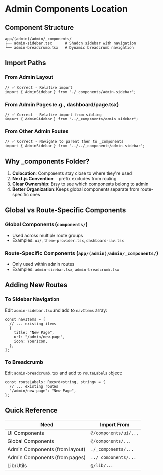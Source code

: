# Admin Components Location

## Component Structure

```
app/(admin)/admin/_components/
├── admin-sidebar.tsx      # Shadcn sidebar with navigation
└── admin-breadcrumb.tsx   # Dynamic breadcrumb navigation
```

## Import Paths

### From Admin Layout
```tsx
// ✅ Correct - Relative import
import { AdminSidebar } from "./_components/admin-sidebar";
```

### From Admin Pages (e.g., dashboard/page.tsx)
```tsx
// ✅ Correct - Relative import from sibling
import { AdminSidebar } from "../_components/admin-sidebar";
```

### From Other Admin Routes
```tsx
// ✅ Correct - Navigate to parent then to _components
import { AdminSidebar } from "../../_components/admin-sidebar";
```

## Why _components Folder?

1. **Colocation**: Components stay close to where they're used
2. **Next.js Convention**: `_` prefix excludes from routing
3. **Clear Ownership**: Easy to see which components belong to admin
4. **Better Organization**: Keeps global components separate from route-specific ones

## Global vs Route-Specific Components

### Global Components (`components/`)
- Used across multiple route groups
- Examples: `ui/`, `theme-provider.tsx`, `dashboard-nav.tsx`

### Route-Specific Components (`app/(admin)/admin/_components/`)
- Only used within admin routes
- Examples: `admin-sidebar.tsx`, `admin-breadcrumb.tsx`

## Adding New Routes

### To Sidebar Navigation
Edit `admin-sidebar.tsx` and add to `navItems` array:
```tsx
const navItems = [
  // ... existing items
  {
    title: "New Page",
    url: "/admin/new-page",
    icon: YourIcon,
  },
];
```

### To Breadcrumb
Edit `admin-breadcrumb.tsx` and add to `routeLabels` object:
```tsx
const routeLabels: Record<string, string> = {
  // ... existing routes
  "/admin/new-page": "New Page",
};
```

## Quick Reference

| Need | Import From |
|------|-------------|
| UI Components | `@/components/ui/...` |
| Global Components | `@/components/...` |
| Admin Components (from layout) | `./_components/...` |
| Admin Components (from pages) | `../_components/...` |
| Lib/Utils | `@/lib/...` |
